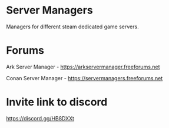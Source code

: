 # Server Managers
Managers for different steam dedicated game servers.

# Forums
Ark Server Manager - https://arkservermanager.freeforums.net

Conan Server Manager - https://servermanagers.freeforums.net

# Invite link to discord
https://discord.gg/HB8DXXt
 
